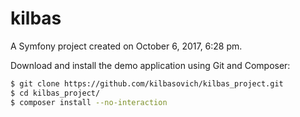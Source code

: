 kilbas
======

A Symfony project created on October 6, 2017, 6:28 pm.

Download and install the demo application using Git and Composer:

```bash
$ git clone https://github.com/kilbasovich/kilbas_project.git
$ cd kilbas_project/
$ composer install --no-interaction
```
